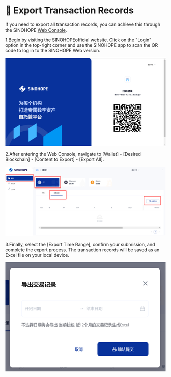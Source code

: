 # 📝 Export Transaction Records

If you need to export all transaction records, you can achieve this through the SINOHOPE [Web Console](https://console.sinohope.com/user/login).

1.Begin by visiting the SINOHOPEofficial website. Click on the "Login" option in the top-right corner and use the SINOHOPE app to scan the QR code to log in to the SINOHOPE Web version.

![](<../images/assets/image (14).png>)

2.After entering the Web Console, navigate to \[Wallet] - \[Desired Blockchain] - \[Content to Export] - \[Export All].

![](<../images/assets/image (11).png>)

3.Finally, select the \[Export Time Range], confirm your submission, and complete the export process. The transaction records will be saved as an Excel file on your local device.

![](<../images/assets/image (12).png>)


